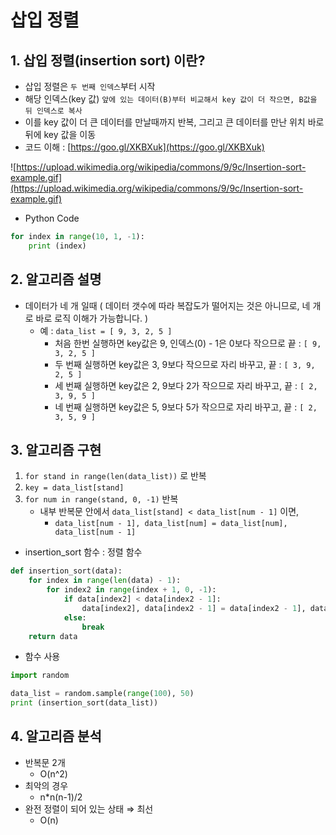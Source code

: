 # 삽입 정렬

## **1. 삽입 정렬(insertion sort) 이란?**

- 삽입 정렬은 `두 번째 인덱스`부터 시작
- 해당 인덱스(key 값) `앞에 있는 데이터(B)부터 비교해서 key 값이 더 작으면, B값을 뒤 인덱스로 복사`
- 이를 key 값이 더 큰 데이터를 만날때까지 반복, 그리고 큰 데이터를 만난 위치 바로 뒤에 key 값을 이동
- 코드 이해 : [https://goo.gl/XKBXuk](https://goo.gl/XKBXuk)


![https://upload.wikimedia.org/wikipedia/commons/9/9c/Insertion-sort-example.gif](https://upload.wikimedia.org/wikipedia/commons/9/9c/Insertion-sort-example.gif)

- Python Code

```python
for index in range(10, 1, -1):
    print (index)
```

## **2. 알고리즘 설명**

- 데이터가 네 개 일때 ( 데이터 갯수에 따라 복잡도가 떨어지는 것은 아니므로, 네 개로 바로 로직 이해가 가능합니다. )
    - 예 : `data_list = [ 9, 3, 2, 5 ]`
        - 처음 한번 실행하면 key값은 9, 인덱스(0) - 1은 0보다 작으므로 끝 : `[ 9, 3, 2, 5 ]`
        - 두 번째 실행하면 key값은 3, 9보다 작으므로 자리 바꾸고, 끝 : `[ 3, 9, 2, 5 ]`
        - 세 번째 실행하면 key값은 2, 9보다 2가 작으므로 자리 바꾸고, 끝 : `[ 2, 3, 9, 5 ]`
        - 네 번째 실행하면 key값은 5, 9보다 5가 작으므로 자리 바꾸고, 끝 : `[ 2, 3, 5, 9 ]`

## **3. 알고리즘 구현**

1. `for stand in range(len(data_list))` 로 반복
2. `key = data_list[stand]`
3. `for num in range(stand, 0, -1)` 반복
    - 내부 반복문 안에서 `data_list[stand] < data_list[num - 1]` 이면,
        - `data_list[num - 1], data_list[num] = data_list[num], data_list[num - 1]`

- insertion_sort 함수 : 정렬 함수
```python
def insertion_sort(data):
    for index in range(len(data) - 1):
        for index2 in range(index + 1, 0, -1):
            if data[index2] < data[index2 - 1]:
                data[index2], data[index2 - 1] = data[index2 - 1], data[index2]
            else:
                break
    return data
```

- 함수 사용
```python
import random

data_list = random.sample(range(100), 50)
print (insertion_sort(data_list))
```

## **4. 알고리즘 분석**

- 반복문 2개
    - O(n^2)
- 최악의 경우
    - n*n(n-1)/2
- 완전 정렬이 되어 있는 상태 ⇒ 최선
    - O(n)



